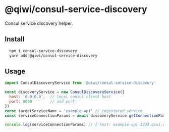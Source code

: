 # @qiwi/consul-service-discovery
Consul service discovery helper.

## Install
```bash
  npm i consul-service-discovery
  yarn add @qiwi/consul-service-discovery
```

## Usage
```javascript
import ConsulDiscoveryService from '@qiwi/consul-service-discovery'

const discoveryService = new ConsulDiscoveryService({
  host: '0.0.0.0',  // local consul client host
  port: 8000        // and port
})
const targetServiceName = 'example-api' // registered service
const serviceConnectionParams = await discoveryService.getConnectionParams(targetServiceName)

console.log(serviceConnectionParams) // { host: example-api-1234.qiwi.com, post: 8000 }
```
